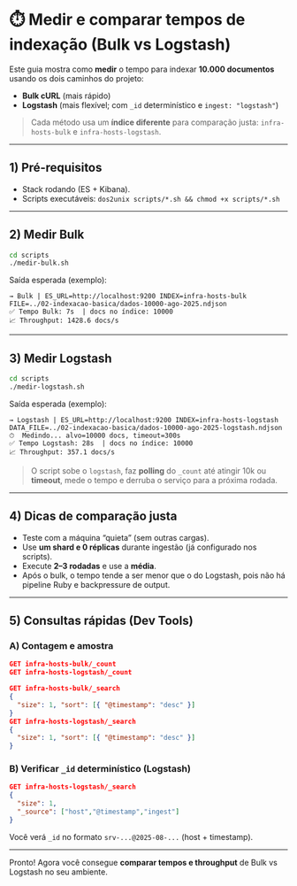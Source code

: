 # ⏱️ Medir e comparar tempos de indexação (Bulk vs Logstash)

Este guia mostra como **medir** o tempo para indexar **10.000 documentos** usando os dois caminhos do projeto:
- **Bulk cURL** (mais rápido)
- **Logstash** (mais flexível; com `_id` determinístico e `ingest: "logstash"`)

> Cada método usa um **índice diferente** para comparação justa: `infra-hosts-bulk` e `infra-hosts-logstash`.

---

## 1) Pré‑requisitos
- Stack rodando (ES + Kibana).  
- Scripts executáveis: `dos2unix scripts/*.sh && chmod +x scripts/*.sh`

---

## 2) Medir Bulk
```bash
cd scripts
./medir-bulk.sh
```
Saída esperada (exemplo):
```
→ Bulk | ES_URL=http://localhost:9200 INDEX=infra-hosts-bulk FILE=../02-indexacao-basica/dados-10000-ago-2025.ndjson
✅ Tempo Bulk: 7s  | docs no índice: 10000
📈 Throughput: 1428.6 docs/s
```

---

## 3) Medir Logstash
```bash
cd scripts
./medir-logstash.sh
```
Saída esperada (exemplo):
```
→ Logstash | ES_URL=http://localhost:9200 INDEX=infra-hosts-logstash DATA_FILE=../02-indexacao-basica/dados-10000-ago-2025-logstash.ndjson
⏱  Medindo... alvo=10000 docs, timeout=300s
✅ Tempo Logstash: 28s  | docs no índice: 10000
📈 Throughput: 357.1 docs/s
```

> O script sobe o `logstash`, faz **polling** do `_count` até atingir 10k ou **timeout**, mede o tempo e derruba o serviço para a próxima rodada.

---

## 4) Dicas de comparação justa
- Teste com a máquina “quieta” (sem outras cargas).  
- Use **um shard e 0 réplicas** durante ingestão (já configurado nos scripts).  
- Execute **2–3 rodadas** e use a **média**.  
- Após o bulk, o tempo tende a ser menor que o do Logstash, pois não há pipeline Ruby e backpressure de output.

---

## 5) Consultas rápidas (Dev Tools)

### A) Contagem e amostra
```json
GET infra-hosts-bulk/_count
GET infra-hosts-logstash/_count

GET infra-hosts-bulk/_search
{
  "size": 1, "sort": [{ "@timestamp": "desc" }]
}
GET infra-hosts-logstash/_search
{
  "size": 1, "sort": [{ "@timestamp": "desc" }]
}
```

### B) Verificar `_id` determinístico (Logstash)
```json
GET infra-hosts-logstash/_search
{
  "size": 1,
  "_source": ["host","@timestamp","ingest"]
}
```
Você verá `_id` no formato `srv-...@2025-08-...` (host + timestamp).

---

Pronto! Agora você consegue **comparar tempos e throughput** de Bulk vs Logstash no seu ambiente.
